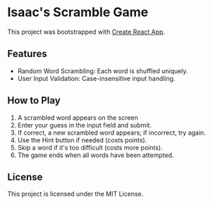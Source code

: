 # Isaac's Scramble Game

This project was bootstrapped with [Create React App](https://github.com/facebook/create-react-app).

## Features
* Random Word Scrambling: Each word is shuffled uniquely.
* User Input Validation: Case-insensitive input handling.


## How to Play

1. A scrambled word appears on the screen
2. Enter your guess in the input field and submit.
3. If correct, a new scrambled word appears; if incorrect, try again.
4. Use the Hint button if needed (costs points).
5. Skip a word if it's too difficult (costs more points).
6. The game ends when all words have been attempted.

## License
This project is licensed under the MIT License.
